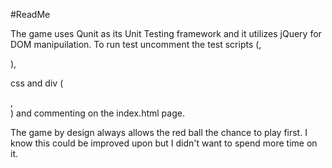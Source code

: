 #ReadMe

The game uses Qunit as its Unit Testing framework and it utilizes jQuery for DOM manipuilation.
To run test uncomment the test scripts (<script type="text/javascript" src="js/test.js"></script>, 
<script type="text/javascript" src="js/qunit.js"></script>), 
css <link rel="stylesheet" href="css/qunit.css"> and div (<div id="qunit"></div>, <div id="qunit-fixture"></div>)
and commenting <script type="text/javascript"> var play = new Connect(); play.init(); </script>
on the  index.html page.

The game by design always allows the red ball the chance to play first. I know this could be improved upon 
but I didn't want to spend more time on it.
